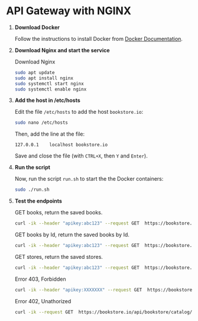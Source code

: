 # API Gateway with NGINX

1. **Download Docker**

    Follow the instructions to install Docker from [Docker Documentation](https://docs.docker.com/get-docker/).

2. **Download Nginx and start the service**

    Download Nginx

    ```bash
    sudo apt update
    sudo apt install nginx
    sudo systemctl start nginx
    sudo systemctl enable nginx
    ```

3. **Add the host in /etc/hosts**

    Edit the file `/etc/hosts` to add the host `bookstore.io`:

    ```bash
    sudo nano /etc/hosts
    ```

    Then, add the line at the file:

    ```text
    127.0.0.1    localhost bookstore.io
    ```

    Save and close the file (with `CTRL+X`, then `Y` and `Enter`).

4. **Run the script**

    Now, run the script `run.sh` to start the the Docker containers:

    ```bash
    sudo ./run.sh
    ```
5. **Test the endpoints**

    GET books, return the saved books.
    ```bash
    curl -ik --header "apikey:abc123" --request GET  https://bookstore.io/api/bookstore/catalog/books
    ```

    GET books by Id, return the saved books by Id.
    ```bash
    curl -ik --header "apikey:abc123" --request GET  https://bookstore.io/api/bookstore/catalog/books/1
    ```

    GET stores, return the saved stores.
    ```bash
    curl -ik --header "apikey:abc123" --request GET  https://bookstore.io/api/bookstore/stores/stores
    ```
    
    Error 403, Forbidden
    ```bash
    curl -ik --header "apikey:XXXXXXX" --request GET  https://bookstore.io/api/bookstore/stores/stores
    ```
    Error 402, Unathorized
    ```bash
    curl -ik --request GET  https://bookstore.io/api/bookstore/catalog/books
    ```